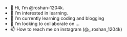 - 👋 Hi, I’m @roshan-1204k.
- 👀 I’m interested in learning.
- 🌱 I’m currently learning coding and blogging
- 💞️ I’m looking to collaborate on ...
- 📫 How to reach me on instagram (@_.roshan_1204k)

<!---
roshan-1204k/roshan-1204k is a ✨ special ✨ repository because its `README.md` (this file) appears on your GitHub profile.
You can click the Preview link to take a look at your changes.
--->
